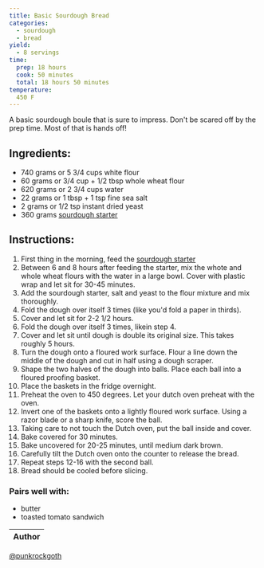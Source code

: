 ```yaml
---
title: Basic Sourdough Bread
categories:
  - sourdough
  - bread
yield:
  - 8 servings
time:  
  prep: 18 hours
  cook: 50 minutes
  total: 18 hours 50 minutes
temperature:
  450 F
---
```


A basic sourdough boule that is sure to impress. Don't be scared off by the prep time. Most of that is hands off!

## Ingredients:
* 740 grams or 5 3/4 cups white flour
* 60 grams or 3/4 cup + 1/2 tbsp whole wheat flour
* 620 grams or 2 3/4 cups water
* 22 grams or 1 tbsp + 1 tsp fine sea salt
* 2 grams or 1/2 tsp instant dried yeast
* 360 grams [sourdough starter](sourdough-starter.md)
 
## Instructions:
1. First thing in the morning, feed the [sourdough starter](sourdough-starter.md)
2. Between 6 and 8 hours after feeding the starter, mix the whote and whole wheat flours with the water in a large bowl. Cover with plastic wrap and let sit for 30-45 minutes.
3. Add the sourdough starter, salt and yeast to the flour mixture and mix thoroughly.
4. Fold the dough over itself 3 times (like you'd fold a paper in thirds).
5. Cover and let sit for 2-2 1/2 hours.
6. Fold the dough over itself 3 times, likein step 4.
7. Cover and let sit until dough is double its original size. This takes roughly 5 hours.
8. Turn the dough onto a floured work surface. Flour a line down the middle of the dough and cut in half using a dough scraper.
9. Shape the two halves of the dough into balls. Place each ball into a floured proofing basket.
10. Place the baskets in the fridge overnight.
11. Preheat the oven to 450 degrees. Let your dutch oven preheat with the oven.
12. Invert one of the baskets onto a lightly floured work surface. Using a razor blade or a sharp knife, score the ball.
13. Taking care to not touch the Dutch oven, put the ball inside and cover.
14. Bake covered for 30 minutes.
15. Bake uncovered for 20-25 minutes, until medium dark brown.
16. Carefully tilt the Dutch oven onto the counter to release the bread. 
17. Repeat steps 12-16 with the second ball.
18. Bread should be cooled before slicing. 


### Pairs well with:
* butter
* toasted tomato sandwich

Author |
------ |
[@punkrockgoth](https://github.com/punkrockgoth)

